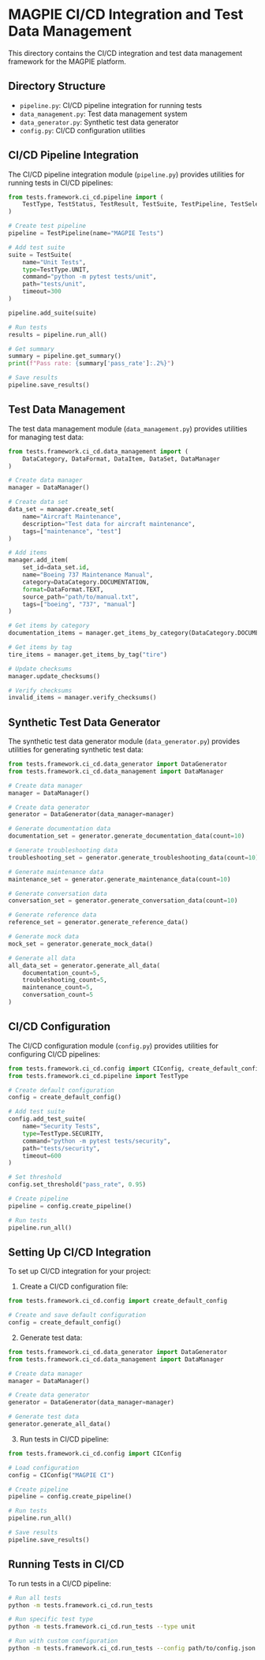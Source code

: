 # MAGPIE CI/CD Integration and Test Data Management

This directory contains the CI/CD integration and test data management framework for the MAGPIE platform.

## Directory Structure

- `pipeline.py`: CI/CD pipeline integration for running tests
- `data_management.py`: Test data management system
- `data_generator.py`: Synthetic test data generator
- `config.py`: CI/CD configuration utilities

## CI/CD Pipeline Integration

The CI/CD pipeline integration module (`pipeline.py`) provides utilities for running tests in CI/CD pipelines:

```python
from tests.framework.ci_cd.pipeline import (
    TestType, TestStatus, TestResult, TestSuite, TestPipeline, TestSelector
)

# Create test pipeline
pipeline = TestPipeline(name="MAGPIE Tests")

# Add test suite
suite = TestSuite(
    name="Unit Tests",
    type=TestType.UNIT,
    command="python -m pytest tests/unit",
    path="tests/unit",
    timeout=300
)

pipeline.add_suite(suite)

# Run tests
results = pipeline.run_all()

# Get summary
summary = pipeline.get_summary()
print(f"Pass rate: {summary['pass_rate']:.2%}")

# Save results
pipeline.save_results()
```

## Test Data Management

The test data management module (`data_management.py`) provides utilities for managing test data:

```python
from tests.framework.ci_cd.data_management import (
    DataCategory, DataFormat, DataItem, DataSet, DataManager
)

# Create data manager
manager = DataManager()

# Create data set
data_set = manager.create_set(
    name="Aircraft Maintenance",
    description="Test data for aircraft maintenance",
    tags=["maintenance", "test"]
)

# Add items
manager.add_item(
    set_id=data_set.id,
    name="Boeing 737 Maintenance Manual",
    category=DataCategory.DOCUMENTATION,
    format=DataFormat.TEXT,
    source_path="path/to/manual.txt",
    tags=["boeing", "737", "manual"]
)

# Get items by category
documentation_items = manager.get_items_by_category(DataCategory.DOCUMENTATION)

# Get items by tag
tire_items = manager.get_items_by_tag("tire")

# Update checksums
manager.update_checksums()

# Verify checksums
invalid_items = manager.verify_checksums()
```

## Synthetic Test Data Generator

The synthetic test data generator module (`data_generator.py`) provides utilities for generating synthetic test data:

```python
from tests.framework.ci_cd.data_generator import DataGenerator
from tests.framework.ci_cd.data_management import DataManager

# Create data manager
manager = DataManager()

# Create data generator
generator = DataGenerator(data_manager=manager)

# Generate documentation data
documentation_set = generator.generate_documentation_data(count=10)

# Generate troubleshooting data
troubleshooting_set = generator.generate_troubleshooting_data(count=10)

# Generate maintenance data
maintenance_set = generator.generate_maintenance_data(count=10)

# Generate conversation data
conversation_set = generator.generate_conversation_data(count=10)

# Generate reference data
reference_set = generator.generate_reference_data()

# Generate mock data
mock_set = generator.generate_mock_data()

# Generate all data
all_data_set = generator.generate_all_data(
    documentation_count=5,
    troubleshooting_count=5,
    maintenance_count=5,
    conversation_count=5
)
```

## CI/CD Configuration

The CI/CD configuration module (`config.py`) provides utilities for configuring CI/CD pipelines:

```python
from tests.framework.ci_cd.config import CIConfig, create_default_config
from tests.framework.ci_cd.pipeline import TestType

# Create default configuration
config = create_default_config()

# Add test suite
config.add_test_suite(
    name="Security Tests",
    type=TestType.SECURITY,
    command="python -m pytest tests/security",
    path="tests/security",
    timeout=600
)

# Set threshold
config.set_threshold("pass_rate", 0.95)

# Create pipeline
pipeline = config.create_pipeline()

# Run tests
pipeline.run_all()
```

## Setting Up CI/CD Integration

To set up CI/CD integration for your project:

1. Create a CI/CD configuration file:

```python
from tests.framework.ci_cd.config import create_default_config

# Create and save default configuration
config = create_default_config()
```

2. Generate test data:

```python
from tests.framework.ci_cd.data_generator import DataGenerator
from tests.framework.ci_cd.data_management import DataManager

# Create data manager
manager = DataManager()

# Create data generator
generator = DataGenerator(data_manager=manager)

# Generate test data
generator.generate_all_data()
```

3. Run tests in CI/CD pipeline:

```python
from tests.framework.ci_cd.config import CIConfig

# Load configuration
config = CIConfig("MAGPIE CI")

# Create pipeline
pipeline = config.create_pipeline()

# Run tests
pipeline.run_all()

# Save results
pipeline.save_results()
```

## Running Tests in CI/CD

To run tests in a CI/CD pipeline:

```bash
# Run all tests
python -m tests.framework.ci_cd.run_tests

# Run specific test type
python -m tests.framework.ci_cd.run_tests --type unit

# Run with custom configuration
python -m tests.framework.ci_cd.run_tests --config path/to/config.json
```
